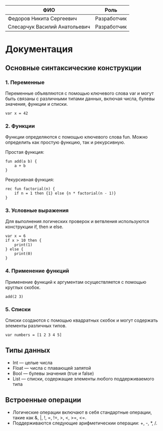 | ФИО | Роль |
|-------------|-------------|
| Федоров Никита Сергеевич | Разработчик |
| Слесарчук Василий Анатольевич | Разработчик |

# Документация
## Основные синтаксические конструкции
### 1. Переменные
Переменные объявляются с помощью ключевого слова var и могут быть связаны с различными типами данных, включая числа, булевы значения, функции и списки.
```
var x = 42
```

### 2. Функции
Функции определяются с помощью ключевого слова fun. Можно определить как простую функцию, так и рекурсивную.

  Простая функция:
  ```
  fun add(a b) {
      a + b
  }
  ```
Рекурсивная функция:
```
rec fun factorial(n) {
    if n = 1 then {1} else {n * factorial(n - 1)}
}
```
### 3. Условные выражения
Для выполнения логических проверок и ветвления используются конструкции if, then и else.

```
var x = 6
if x > 10 then {
    print(1)
} else {
    print(0)
}
```
### 4. Применение функций
Применение функций к аргументам осуществляется с помощью круглых скобок.

```
add(2 3)
```
### 5. Списки
Списки создаются с помощью квадратных скобок и могут содержать элементы различных типов.
```
var numbers = [1 2 3 4 5]
```

## Типы данных
- Int — целые числа
- Float — числа с плавающей запятой
- Bool — булевы значения (true и false)
- List — списки, содержащие элементы любого поддерживаемого типа
## Встроенные операции
- Логические операции включают в себя стандартные операции, такие как &, |, !, =, !=, >, <, >=, <=.
- Поддерживаются следующие арифметическии операции: +, -, *, /.
